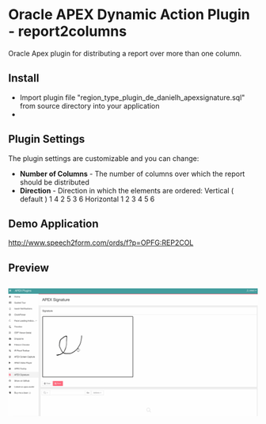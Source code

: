 # Oracle APEX Dynamic Action Plugin -  report2columns
Oracle Apex plugin for distributing a report over more than one column. 

## Install
- Import plugin file "region_type_plugin_de_danielh_apexsignature.sql" from source directory into your application
- 

## Plugin Settings
The plugin settings are customizable and you can change:
- **Number of Columns** - The number of columns over which the report should be distributed
- **Direction** - Direction in which the elements are ordered:
Vertical ( default )
1    4
2    5
3    6
Horizontal
1    2
3    4
5    6

## Demo Application
http://www.speech2form.com/ords/f?p=OPFG:REP2COL

## Preview
![](https://github.com/Dani3lSun/apex-plugin-apexsignature/blob/master/preview.gif)
---
